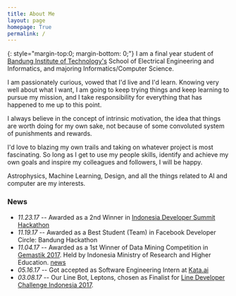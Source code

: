 ```yaml
---
title: About Me
layout: page
homepage: True
permalink: /
---
```


{: style="margin-top:0; margin-bottom: 0;"}
I am a final year student of [Bandung Institute of Technology's][1] School of Electrical Engineering and Informatics, and majoring Informatics/Computer Science.

I am passionately curious, vowed that I'd live and I'd learn. Knowing very well about what I want, I am going to keep trying things and keep learning to pursue my mission, and I take responsibility for everything that has happened to me up to this point.

I always believe in the concept of intrinsic motivation, the idea that things are worth doing for my own sake, not because of some convoluted system of punishments and rewards.

I'd love to blazing my own trails and taking on whatever project is most fascinating. So long as I get to use my people skills, identify and achieve my own goals and inspire my colleagues and followers, I will be happy.

Astrophysics, Machine Learning, Design, and all the things related to AI and computer are my interests.

### News
* *11.23.17* -- Awarded as a 2nd Winner in [Indonesia Developer Summit Hackathon](https://www.codepolitan.com/keseruan-dalam-indonesia-developer-summit-5a28d4b386c02)
* *11.19.17* -- Awarded as a Best Student (Team) in Facebook Developer Circle: Bandung Hackathon
* *11.04.17* -- Awarded as a 1st Winner of Data Mining Competition in [Gemastik 2017](https://gemastik.ui.ac.id). Held by Indonesia Ministry of Research and Higher Education. [news](https://www.ristekdikti.go.id/itb-berhasil-raih-peringkat-2-pada-ajang-gemastik-2017/)
* *05.16.17* -- Got accepted as Software Engineering Intern at  [Kata.ai](http://kata.ai)
* *03.08.17* -- Our Line Bot, Leptons, chosen as Finalist for [Line Developer Challenge Indonesia 2017]( http://at-blog.line.me/id/archives/DevChallengeWinners.html).   

[1]: http://www.itb.ac.id/
